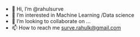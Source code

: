- 👋 Hi, I’m @rahulsurve
- 👀 I’m interested in Machine Learning /Data science
- 💞️ I’m looking to collaborate on ...
- 📫 How to reach me surve.rahulk@gmail.com

<!---
rahulsurve000/rahulsurve000 is a ✨ special ✨ repository because its `README.md` (this file) appears on your GitHub profile.
You can click the Preview link to take a look at your changes.
--->
